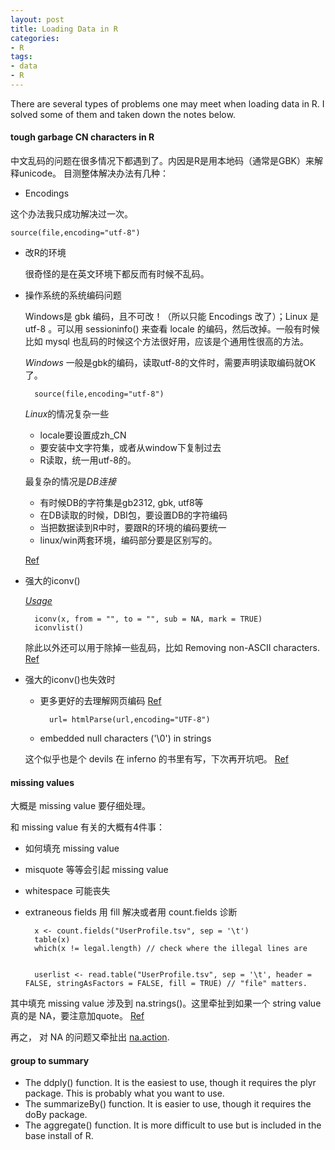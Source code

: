 ```yaml
---
layout: post
title: Loading Data in R
categories:
- R
tags:
- data
- R
---
```


There are several types of problems one may meet when loading data in R. I solved some of them and taken down the notes below.

####  tough garbage CN characters in R
中文乱码的问题在很多情况下都遇到了。内因是R是用本地码（通常是GBK）来解释unicode。 
目测整体解决办法有几种： 

* Encodings 

这个办法我只成功解决过一次。 
	
	source(file,encoding="utf-8") 

* 改R的环境 
	
	很奇怪的是在英文环境下都反而有时候不乱码。 
* 操作系统的系统编码问题 

	Windows是 gbk 编码，且不可改！（所以只能 Encodings 改了）；Linux 是 utf-8 。可以用 sessioninfo() 来查看 locale 的编码，然后改掉。一般有时候比如 mysql 也乱码的时候这个方法很好用，应该是个通用性很高的方法。 
	
	*Windows* 
	一般是gbk的编码，读取utf-8的文件时，需要声明读取编码就OK了。 

		source(file,encoding="utf-8") 
	
	*Linux*的情况复杂一些 
	* locale要设置成zh_CN 
	* 要安装中文字符集，或者从window下复制过去 
	* R读取，统一用utf-8的。 
	
	最复杂的情况是*DB连接* 
	* 有时候DB的字符集是gb2312, gbk, utf8等 
	* 在DB读取的时候，DBI包，要设置DB的字符编码 
	* 当把数据读到R中时，要跟R的环境的编码要统一 
	* linux/win两套环境，编码部分要是区别写的。 
	
	[Ref](http://f.dataguru.cn/thread-20496-1-1.html) 
* 强大的iconv() 
	
	[*Usage*](http://stat.ethz.ch/R-manual/R-patched/library/base/html/iconv.html)
	 
		iconv(x, from = "", to = "", sub = NA, mark = TRUE) 
		iconvlist()  
	
	除此以外还可以用于除掉一些乱码，比如 Removing non-ASCII characters.  [Ref](http://stackoverflow.com/questions/9934856/removing-non-ascii-characters-from-data-files) 

* 强大的iconv()也失效时
 
	* 更多更好的去理解网页编码 [Ref](http://yishuo.org/r/2012/09/13/junk-code-again.html)
	
			url= htmlParse(url,encoding="UTF-8")  
	
	* embedded null characters ('\0') in strings 
	
	这个似乎也是个 devils 在 inferno 的书里有写，下次再开坑吧。 [Ref](http://biostatmatt.com/archives/456) 

####  missing values

大概是 missing value 要仔细处理。 

和 missing value 有关的大概有4件事： 

* 如何填充 missing value 
* misquote 等等会引起 missing value 
* whitespace 可能丧失 
* extraneous fields 用 fill 解决或者用 count.fields 诊断
	
		x <- count.fields("UserProfile.tsv", sep = '\t') 
		table(x) 
		which(x != legal.length) // check where the illegal lines are 
		
		
		userlist <- read.table("UserProfile.tsv", sep = '\t', header = FALSE, stringAsFactors = FALSE, fill = TRUE) // "file" matters. 

其中填充 missing value 涉及到 na.strings()。这里牵扯到如果一个 string value 真的是 NA，要注意加quote。 [Ref](https://science.nature.nps.gov/im/datamgmt/statistics/r/fundamentals/manipulation.cfm) 

再之， 对 NA 的问题又牵扯出 [na.action](http://www.ats.ucla.edu/stat/r/faq/missing.htm).

####  group to summary

* The ddply() function. It is the easiest to use, though it requires the plyr package. This is probably what you want to use. 
* The summarizeBy() function. It is easier to use, though it requires the doBy package. 
* The aggregate() function. It is more difficult to use but is included in the base install of R. 